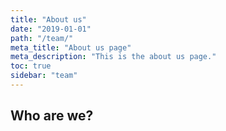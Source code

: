 ```yaml
---
title: "About us"
date: "2019-01-01"
path: "/team/"
meta_title: "About us page"
meta_description: "This is the about us page."
toc: true
sidebar: "team"
---
```


## Who are we?


